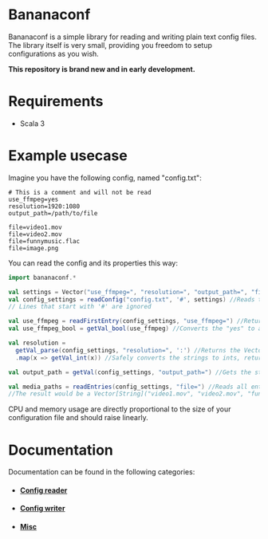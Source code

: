 # Bananaconf

Bananaconf is a simple library for reading and writing plain text config files. The library itself is very small, providing you freedom to setup configurations as you wish.

**This repository is brand new and in early development.**

# Requirements
* Scala 3

# Example usecase

Imagine you have the following config, named "config.txt":
```
# This is a comment and will not be read
use_ffmpeg=yes
resolution=1920:1080
output_path=/path/to/file

file=video1.mov
file=video2.mov
file=funnymusic.flac
file=image.png
```

You can read the config and its properties this way:

```scala
import bananaconf.*

val settings = Vector("use_ffmpeg=", "resolution=", "output_path=", "file=")
val config_settings = readConfig("config.txt", '#', settings) //Reads the config into a Vector[String] containing the lines that have the accepted settings
// Lines that start with '#' are ignored

val use_ffmpeg = readFirstEntry(config_settings, "use_ffmpeg=") //Returns the string "yes"
val use_ffmpeg_bool = getVal_bool(use_ffmpeg) //Converts the "yes" to a "true" boolean

val resolution =
  getVal_parse(config_settings, "resolution=", ':') //Returns the Vector("1920", "1080")
  .map(x => getVal_int(x)) //Safely converts the strings to ints, returning a Vector[Int](1920, 1080)

val output_path = getVal(config_settings, "output_path=") //Gets the string "/path/to/file"

val media_paths = readEntries(config_settings, "file=") //Reads all entries for the file setting and stores them in a single vector
//The result would be a Vector[String]("video1.mov", "video2.mov", "funnymusic.flac", "image.png")
```

CPU and memory usage are directly proportional to the size of your configuration file and should raise linearly.

# Documentation

Documentation can be found in the following categories:

* #### [Config reader](doc/reader.md)
* #### [Config writer](doc/writer.md)
* #### [Misc](doc/misc.md)
